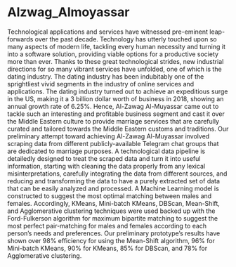 # Alzwag_Almoyassar
Technological applications and services have witnessed pre-eminent leap-forwards over the past decade. Technology has utterly touched upon so many aspects of modern life, tackling every human necessity and turning it into a software solution, providing viable options for a productive society more than ever. Thanks to these great technological strides, new industrial directions for so many vibrant services have unfolded, one of which is the dating industry. The dating industry has been indubitably one of the sprightliest vivid segments in the industry of online services and applications. The dating industry turned out to achieve an expeditious surge in the US, making it a 3 billion dollar worth of business in 2018, showing an annual growth rate of 6.25%. Hence, Al-Zawag Al-Muyassar came out to tackle such an interesting and profitable business segment and cast it over the Middle Eastern culture to provide marriage services that are carefully curated and tailored towards the Middle Eastern customs and traditions. Our preliminary attempt toward achieving Al-Zawag Al-Muyassar involved scraping data from different publicly-available Telegram chat groups that are dedicated to marriage purposes. A technological data pipeline is detailedly designed to treat the scraped data and turn it into useful information, starting with cleaning the data properly from any lexical misinterpretations, carefully integrating the data from different sources, and reducing and transforming the data to have a purely extracted set of data that can be easily analyzed and processed. A Machine Learning model is constructed to suggest the most optimal matching between males and females. Accordingly, KMeans, Mini-batch KMeans, DBScan, Mean-Shift, and Agglomerative clustering techniques were used backed up with the Ford-Fulkerson algorithm for maximum bipartite matching to suggest the most perfect pair-matching for males and females according to each person’s needs and preferences. Our preliminary prototype’s results have shown over 98% efficiency for using the Mean-Shift algorithm, 96% for Mini-batch KMeans, 90% for KMeans, 85% for DBScan, and 78% for Agglomerative clustering.
